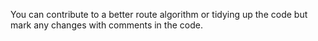 You can contribute to a better route algorithm or tidying up the code but mark any changes with comments in the code.
